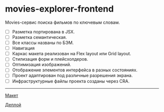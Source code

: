 # movies-explorer-frontend
Movies-сервис поиска фильмов по ключевым словам.
- [ ] Разметка портирована в JSX.
- [ ] Разметка семантическая.
- [ ] Все классы названы по БЭМ.
- [ ] Навигация
- [ ] Каркас макета реализован на Flex layout или Grid layout.
- [ ] Стилизация форм и плейсхолдеров.
- [ ] Оптимизация изображений.
- [ ] Отображение элементов интерфейса в разных состояниях.
- [ ] Проект адаптирован под различные разрешения экрана.
- [ ] Инфраструктурные файлы проекта созданы через CRA.
__________________________________________________________________________

[Макет](https://www.figma.com/file/6FMWkB94wE7KTkcCgUXtnC/light-1?type=design&node-id=1-6199&mode=design&t=TkbnOIKvThmuMnVu-0)

[Деплой](https://diplom66main.nomoredomainsrocks.ru/)